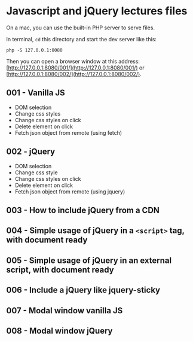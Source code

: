 # Javascript and jQuery lectures files

On a mac, you can use the built-in PHP server to serve files.

In terminal, `cd` this directory and start the dev server like this:

`
php -S 127.0.0.1:8080
`

Then you can open a browser window at this address: [http://127.0.0.1:8080/001/](http://127.0.0.1:8080/001/) or [http://127.0.0.1:8080/002/](http://127.0.0.1:8080/002/).


## 001 - Vanilla JS
* DOM selection
* Change css styles
* Change css styles on click
* Delete element on click
* Fetch json object from remote (using fetch)

## 002 - jQuery
* DOM selection
* Change css style
* Change css styles on click
* Delete element on click
* Fetch json object from remote (using jquery)

## 003 - How to include jQuery from a CDN

## 004 - Simple usage of jQuery in a `<script>` tag, with document ready

## 005 - Simple usage of jQuery in an external script, with document ready

## 006 - Include a jQuery like jquery-sticky 

## 007 - Modal window vanilla JS

## 008 - Modal window jQuery